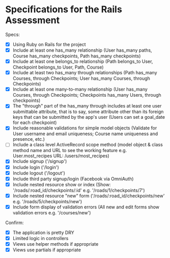 # Specifications for the Rails Assessment

Specs:
- [x] Using Ruby on Rails for the project
- [x] Include at least one has_many relationship (User has_many paths, Course has_many checkpoints, Path has_many checkpoints) 
- [x] Include at least one belongs_to relationship (Path belongs_to User, Checkpoint belongs_to User, Path, Course)
- [x] Include at least two has_many through relationships (Path has_many Courses, through Checkpoints; User has_many Courses, through Checkpoints)
- [x] Include at least one many-to-many relationship (User has_many Courses, through Checkpoints; Checkpoints has_many Users, through checkpoints)
- [x] The "through" part of the has_many through includes at least one user submittable attribute, that is to say, some attribute other than its foreign keys that can be submitted by the app's user (Users can set a goal_date for each checkpoint)
- [x] Include reasonable validations for simple model objects (Validate for User username and email uniqueness; Course name uniqueness and presence, etc.)
- [ ] Include a class level ActiveRecord scope method (model object & class method name and URL to see the working feature e.g. User.most_recipes URL: /users/most_recipes)
- [x] Include signup ('/signup')
- [x] Include login ('/login')
- [x] Include logout ('/logout')
- [x] Include third party signup/login (Facebook via OmniAuth)
- [x] Include nested resource show or index (Show: '/roads/:road_id/checkpoints/:id' e.g. '/roads/1/checkpoints/7')
- [x] Include nested resource "new" form ('/roads/:road_id/checkpoints/new' e.g. '/roads/5/checkpoints/new')
- [x] Include form display of validation errors (All new and edit forms show validation errors e.g. '/courses/new')

Confirm:
- [x] The application is pretty DRY
- [x] Limited logic in controllers
- [x] Views use helper methods if appropriate
- [x] Views use partials if appropriate